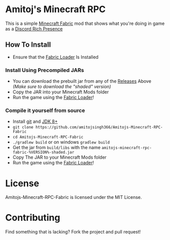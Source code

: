 # Amitoj's Minecraft RPC
This is a simple [Minecraft Fabric](https://fabricmc.net) mod that shows what you're doing in game as a [Discord Rich Presence](https://discord.com/rich-presence)


## How To Install
- Ensure that the [Fabric Loader](https://fabricmc.net/use/) Is Installed
### Install Using Precompiled JARs
- You can download the prebuilt jar from any of the [Releases](https://github.com/amitojsingh366/Amitojs-Minecraft-RPC-Fabric/releases/) Above *(Make sure to download the "shaded" version)*
- Copy the JAR into your Minecraft Mods folder
- Run the game using the [Fabric Loader](https://fabricmc.net/use/)!
### Compile it yourself from source
- Install [git](https://git-scm.com/downloads) and [JDK 8+](https://www.oracle.com/java/technologies/javase/javase-jdk8-downloads.html)
- `git clone https://github.com/amitojsingh366/Amitojs-Minecraft-RPC-Fabric`
- `cd Amitojs-Minecraft-RPC-Fabric`
- `./gradlew build` or on windows `gradlew build`
- Get the jar from `build/libs` with the name `amitojs-minecraft-rpc-fabric-%VERSION%-shaded.jar`
- Copy The JAR to your Minecraft Mods folder
- Run the game using the [Fabric Loader](https://fabricmc.net/use/)!
  

# License
Amitojs-Minecraft-RPC-Fabric is licensed under the MIT License.

# Contributing
Find something that is lacking? Fork the project and pull request!